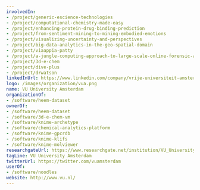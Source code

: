 ```yaml
---
involvedIn:
- /project/generic-escience-technologies
- /project/computational-chemistry-made-easy
- /project/enhancing-protein-drug-binding-prediction
- /project/from-sentiment-mining-to-mining-embodied-emotions
- /project/visualizing-uncertainty-and-perspectives
- /project/big-data-analytics-in-the-geo-spatial-domain
- /project/viaappia-patty
- /project/a-jungle-computing-approach-to-large-scale-online-forensic-analysis
- /project/3d-e-chem
- /project/dive-plus
- /project/drwatson
linkedInUrl: https://www.linkedin.com/company/vrije-universiteit-amsterdam
logo: /images/organization/vua.png
name: VU University Amsterdam
organizationOf:
- /software/heem-dataset
ownerOf:
- /software/heem-dataset
- /software/3d-e-chem-vm
- /software/knime-archetype
- /software/chemical-analytics-platform
- /software/knime-gpcrdb
- /software/knime-klifs
- /software/knime-molviewer
researchgateUrl: https://www.researchgate.net/institution/VU_University_Amsterdam
tagLine: VU University Amsterdam
twitterUrl: https://twitter.com/vuamsterdam
userOf:
- /software/noodles
website: http://www.vu.nl/
---
```

